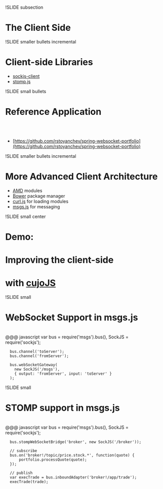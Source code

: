 !SLIDE subsection
# The Client Side

!SLIDE smaller bullets incremental
# Client-side Libraries

* [sockjs-client](https://github.com/sockjs/sockjs-client)
* [stomp.js](https://github.com/jmesnil/stomp-websocket)

!SLIDE small bullets
# Reference Application
<br><br>
* [https://github.com/rstoyanchev/spring-websocket-portfolio](https://github.com/rstoyanchev/spring-websocket-portfolio)

!SLIDE smaller bullets incremental
# More Advanced Client Architecture

* [AMD](http://requirejs.org/docs/whyamd.html) modules
* [Bower](http://bower.io/) package manager
* [curl.js](https://github.com/cujojs/curl) for loading modules
* [msgs.js](https://github.com/cujojs/msgs) for messaging

!SLIDE small center
# Demo:
# Improving the client-side
# with [cujoJS](http://cujojs.com/)

!SLIDE small
# WebSocket Support in msgs.js
<br>
    @@@ javascript
      var bus = require('msgs').bus(),
          SockJS = require('sockjs');

      bus.channel('toServer');
      bus.channel('fromServer');

      bus.webSocketGateway(
        new SockJS('/msgs'),
        { output: 'fromServer', input: 'toServer' } 
      );


!SLIDE small
# STOMP support in msgs.js
<br>
    @@@ javascript
      var bus = require('msgs').bus(),
          SockJS = require('sockjs');

      bus.stompWebSocketBridge('broker', new SockJS('/broker'));

      // subscribe
      bus.on('broker!/topic/price.stock.*', function(quote) {
          portfolio.processQuote(quote);
      });

      // publish
      var execTrade = bus.inboundAdapter('broker!/app/trade');
      execTrade(trade);



